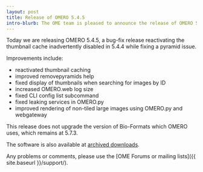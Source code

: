 ```yaml
---
layout: post
title: Release of OMERO 5.4.5
intro-blurb: The OME team is pleased to announce the release of OMERO 5.4.5.
---
```

Today we are releasing OMERO 5.4.5, a bug-fix release reactivating the
thumbnail cache inadvertently disabled in 5.4.4 while fixing a pyramid issue.

Improvements include:

* reactivated thumbnail caching
* improved removepyramids help
* fixed display of thumbnails when searching for images by ID
* increased OMERO.web log size
* fixed CLI config list subcommand
* fixed leaking services in OMERO.py
* improved rendering of non-tiled large images using OMERO.py and webgateway

This release does not upgrade the version of Bio-Formats which OMERO uses,
which remains at 5.7.3.

The software is also available at [archived downloads](https://downloads.openmicroscopy.org/omero/5.4.5).

Any problems or comments, please use the [OME Forums or mailing lists]({{ site.baseurl }}/support/).